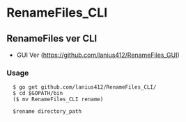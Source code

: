 # RenameFiles_CLI
## RenameFiles ver CLI
* GUI Ver (https://github.com/lanius412/RenameFiles_GUI)

### Usage
```
  $ go get github.com/lanius412/RenameFiles_CLI/
  $ cd $GOPATH/bin
  ($ mv RenameFiles_CLI rename)
  
  $rename directory_path
